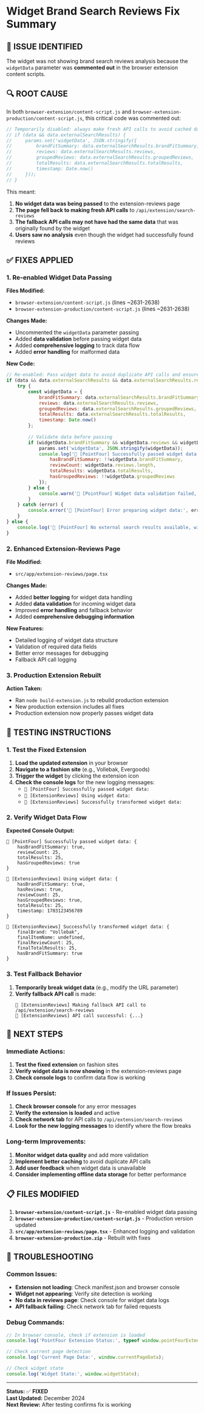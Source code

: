 # Widget Brand Search Reviews Fix Summary

## 🚨 **ISSUE IDENTIFIED**

The widget was not showing brand search reviews analysis because the `widgetData` parameter was **commented out** in the browser extension content scripts.

## 🔍 **ROOT CAUSE**

In both `browser-extension/content-script.js` and `browser-extension-production/content-script.js`, this critical code was commented out:

```javascript
// Temporarily disabled: always make fresh API calls to avoid cached data
// if (data && data.externalSearchResults) {
//     params.set('widgetData', JSON.stringify({
//         brandFitSummary: data.externalSearchResults.brandFitSummary,
//         reviews: data.externalSearchResults.reviews,
//         groupedReviews: data.externalSearchResults.groupedReviews,
//         totalResults: data.externalSearchResults.totalResults,
//         timestamp: Date.now()
//     }));
// }
```

This meant:
1. **No widget data was being passed** to the extension-reviews page
2. **The page fell back to making fresh API calls** to `/api/extension/search-reviews`
3. **The fallback API calls may not have had the same data** that was originally found by the widget
4. **Users saw no analysis** even though the widget had successfully found reviews

## ✅ **FIXES APPLIED**

### **1. Re-enabled Widget Data Passing**

**Files Modified:**
- `browser-extension/content-script.js` (lines ~2631-2638)
- `browser-extension-production/content-script.js` (lines ~2631-2638)

**Changes Made:**
- Uncommented the `widgetData` parameter passing
- Added **data validation** before passing widget data
- Added **comprehensive logging** to track data flow
- Added **error handling** for malformed data

**New Code:**
```javascript
// Re-enabled: Pass widget data to avoid duplicate API calls and ensure data consistency
if (data && data.externalSearchResults && data.externalSearchResults.reviews && data.externalSearchResults.reviews.length > 0) {
    try {
        const widgetData = {
            brandFitSummary: data.externalSearchResults.brandFitSummary,
            reviews: data.externalSearchResults.reviews,
            groupedReviews: data.externalSearchResults.groupedReviews,
            totalResults: data.externalSearchResults.totalResults,
            timestamp: Date.now()
        };
        
        // Validate data before passing
        if (widgetData.brandFitSummary && widgetData.reviews && widgetData.reviews.length > 0) {
            params.set('widgetData', JSON.stringify(widgetData));
            console.log('🔗 [PointFour] Successfully passed widget data:', {
                hasBrandFitSummary: !!widgetData.brandFitSummary,
                reviewCount: widgetData.reviews.length,
                totalResults: widgetData.totalResults,
                hasGroupedReviews: !!widgetData.groupedReviews
            });
        } else {
            console.warn('🔗 [PointFour] Widget data validation failed, skipping data pass');
        }
    } catch (error) {
        console.error('🔗 [PointFour] Error preparing widget data:', error);
    }
} else {
    console.log('🔗 [PointFour] No external search results available, will use API fallback');
}
```

### **2. Enhanced Extension-Reviews Page**

**File Modified:**
- `src/app/extension-reviews/page.tsx`

**Changes Made:**
- Added **better logging** for widget data handling
- Added **data validation** for incoming widget data
- Improved **error handling** and fallback behavior
- Added **comprehensive debugging information**

**New Features:**
- Detailed logging of widget data structure
- Validation of required data fields
- Better error messages for debugging
- Fallback API call logging

### **3. Production Extension Rebuilt**

**Action Taken:**
- Ran `node build-extension.js` to rebuild production extension
- New production extension includes all fixes
- Production extension now properly passes widget data

## 🧪 **TESTING INSTRUCTIONS**

### **1. Test the Fixed Extension**

1. **Load the updated extension** in your browser
2. **Navigate to a fashion site** (e.g., Vollebak, Evergoods)
3. **Trigger the widget** by clicking the extension icon
4. **Check the console logs** for the new logging messages:
   - `🔗 [PointFour] Successfully passed widget data:`
   - `🔗 [ExtensionReviews] Using widget data:`
   - `🔗 [ExtensionReviews] Successfully transformed widget data:`

### **2. Verify Widget Data Flow**

**Expected Console Output:**
```
🔗 [PointFour] Successfully passed widget data: {
    hasBrandFitSummary: true,
    reviewCount: 25,
    totalResults: 25,
    hasGroupedReviews: true
}

🔗 [ExtensionReviews] Using widget data: {
    hasBrandFitSummary: true,
    hasReviews: true,
    reviewCount: 25,
    hasGroupedReviews: true,
    totalResults: 25,
    timestamp: 1703123456789
}

🔗 [ExtensionReviews] Successfully transformed widget data: {
    finalBrand: "Vollebak",
    finalItemName: undefined,
    finalReviewCount: 25,
    finalTotalResults: 25,
    hasBrandFitSummary: true
}
```

### **3. Test Fallback Behavior**

1. **Temporarily break widget data** (e.g., modify the URL parameter)
2. **Verify fallback API call** is made:
   ```
   🔗 [ExtensionReviews] Making fallback API call to /api/extension/search-reviews
   🔗 [ExtensionReviews] API call successful: {...}
   ```

## 🚀 **NEXT STEPS**

### **Immediate Actions:**
1. **Test the fixed extension** on fashion sites
2. **Verify widget data is now showing** in the extension-reviews page
3. **Check console logs** to confirm data flow is working

### **If Issues Persist:**
1. **Check browser console** for any error messages
2. **Verify the extension is loaded** and active
3. **Check network tab** for API calls to `/api/extension/search-reviews`
4. **Look for the new logging messages** to identify where the flow breaks

### **Long-term Improvements:**
1. **Monitor widget data quality** and add more validation
2. **Implement better caching** to avoid duplicate API calls
3. **Add user feedback** when widget data is unavailable
4. **Consider implementing offline data storage** for better performance

## 📋 **FILES MODIFIED**

1. **`browser-extension/content-script.js`** - Re-enabled widget data passing
2. **`browser-extension-production/content-script.js`** - Production version updated
3. **`src/app/extension-reviews/page.tsx`** - Enhanced logging and validation
4. **`browser-extension-production.zip`** - Rebuilt with fixes

## 🔧 **TROUBLESHOOTING**

### **Common Issues:**
- **Extension not loading**: Check manifest.json and browser console
- **Widget not appearing**: Verify site detection is working
- **No data in reviews page**: Check console for widget data logs
- **API fallback failing**: Check network tab for failed requests

### **Debug Commands:**
```javascript
// In browser console, check if extension is loaded
console.log('PointFour Extension Status:', typeof window.pointFourExtension !== 'undefined');

// Check current page detection
console.log('Current Page Data:', window.currentPageData);

// Check widget state
console.log('Widget State:', window.widgetState);
```

---

**Status:** ✅ **FIXED**  
**Last Updated:** December 2024  
**Next Review:** After testing confirms fix is working
